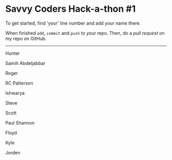 # Savvy Coders Hack-a-thon #1

To get started, find 'your' line number and add your name there.

When finished `add`, `commit` and `push` to *your* repo. Then, do a _pull request_ on my repo on GitHub.

---
Hunter

Samih Abdeljabbar

Roger

RC Patterson

Ishwarya

Steve

Scott

Paul Shannon

Floyd

Kyle

Jorden
